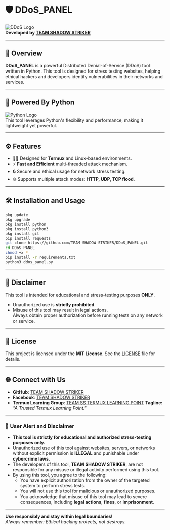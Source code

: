 
# 🛡️ **DDoS_PANEL**  
![DDoS Logo](https://dummyimage.com/600x200/000/fff&text=DDoS+Panel)  
**Developed by [TEAM SHADOW STRIKER](https://github.com/TEAM-SHADOW-STRIKER)**  

---

## 🌟 **Overview**  
**DDoS_PANEL** is a powerful Distributed Denial-of-Service (DDoS) tool written in Python. This tool is designed for stress testing websites, helping ethical hackers and developers identify vulnerabilities in their networks and services.

---

## 🐍 **Powered By Python**  
![Python Logo](https://www.python.org/static/community_logos/python-logo-master-v3-TM.png)  
This tool leverages Python's flexibility and performance, making it lightweight yet powerful.

---

## ⚙️ **Features**  
- 🧑‍💻 Designed for **Termux** and Linux-based environments.  
- ⚡ **Fast and Efficient** multi-threaded attack mechanism.  
- 🔒 Secure and ethical usage for network stress testing.  
- 🌐 Supports multiple attack modes: **HTTP, UDP, TCP flood**.  

---

## 🛠️ **Installation and Usage**  

   ```bash
   pkg update
   pkg upgrade
   pkg install python
   pkg install python3
   pkg install git
   pip install requests
   git clone https://github.com/TEAM-SHADOW-STRIKER/DDoS_PANEL.git
   cd DDoS_PANEL
   chmod +x *
   pip install -r requirements.txt
   python3 ddos_panel.py
   ```

---

## 🚨 **Disclaimer**  
This tool is intended for educational and stress-testing purposes **ONLY**.  
- Unauthorized use is **strictly prohibited**.  
- Misuse of this tool may result in legal actions.  
Always obtain proper authorization before running tests on any network or service.

---

## 📜 **License**  
This project is licensed under the **MIT License**. See the [LICENSE](LICENSE) file for details.

---

## 🌐 **Connect with Us**  
- **GitHub**: [TEAM SHADOW STRIKER](https://github.com/TEAM-SHADOW-STRIKER)  
- **Facebook**: [TEAM SHADOW STRIKER](https://www.facebook.com/share/g/1FKY6qdytE/)  
- **Termux Learning Group**: [TEAM SS TERMUX LEARNING POINT](https://www.facebook.com/share/g/15nKj7VKu7/)
**Tagline:** _"A Trusted Termux Learning Point."_  

---


### 🚨 **User Alert and Disclaimer**

- **This tool is strictly for educational and authorized stress-testing purposes only.**
- Unauthorized use of this tool against websites, servers, or networks without explicit permission is **ILLEGAL** and punishable under **cybercrime laws**.
- The developers of this tool, **TEAM SHADOW STRIKER**, are not responsible for any misuse or illegal activity performed using this tool.
- By using this tool, you agree to the following:
  - You have explicit authorization from the owner of the targeted system to perform stress tests.
  - You will not use this tool for malicious or unauthorized purposes.
  - You acknowledge that misuse of this tool may lead to severe consequences, including **legal actions**, **fines**, or **imprisonment**.

---

**Use responsibly and stay within legal boundaries!**  
_Always remember: Ethical hacking protects, not destroys._
